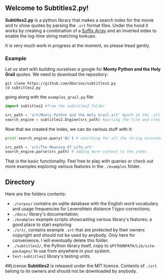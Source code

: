## Welcome to Subtitles2.py!

**Subtitles2.py** is a python library that makes a search index for the movie and tv show quotes by parsing the `.srt` format files. Under the hood it works by creating a combination of a [Suffix Array](http://en.wikipedia.org/wiki/Suffix_array) and an Inverted index to enable the log-time string matching lookups.

It is very much work in progress at the moment, so please tread gently.

### Example
Let us start with building ourselves a google for **Monty Python and the Holy Grail** quotes. We need to download the repository:
```
git clone https://github.com/dborzov/subtitles2.py
cd subtitles2.py
```
going along with the `examples_grail.py` file:

```python
import subtitles2 #from the subtitles2 folder

src_path = 'srt/Monty Python and the Holy Grail.srt' #path to the .srt file
search_engine = subtitles2.Engine(src_path) #parsing the file and creating the index
```

Now that we created the index, we can do various stuff with it:
```python
print search_engine.query('Ni') # searching for all the string occurences

src_path = 'srt/The Meaning Of Life.srt'
search_engine.parse(src_path) # adding more content to the index
```

That is the basic functionality. Feel free to play with queries or check out more examples exploring various features in the `./examples` folder.

## Directory
Here are the folders contents:

* `./corpus/` contains an sqlite database with the English word vocabulary and usage frequencies for Levenshtein distance 1 typo-corrections;
* `./docs/` library's documentation;
* `./examples` example scripts showcasting various library's features; a good place to start exploring
* `./srt/`, contains example `.srt` that are protected by their owners copyright and should not be used by anybody. Only here for convenience, I will eventually delete this folder.
* `./subtitles2/`, the Python library itself, copy to `$PYTHONPATH/Lib/site-packages/` to use from anywhere in your system.
* `test-subtitles2` library's testing units.

##License
**Subtitles2** is released under the MIT licence.  Contents of `./srt` belong to its owners and should not be downloaded by anybody.
